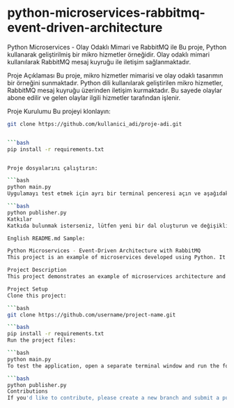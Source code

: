 # python-microservices-rabbitmq-event-driven-architecture
Python Microservices - Olay Odaklı Mimari ve RabbitMQ ile
Bu proje, Python kullanarak geliştirilmiş bir mikro hizmetler örneğidir. Olay odaklı mimari kullanılarak RabbitMQ mesaj kuyruğu ile iletişim sağlanmaktadır.

Proje Açıklaması
Bu proje, mikro hizmetler mimarisi ve olay odaklı tasarımın bir örneğini sunmaktadır. Python dili kullanılarak geliştirilen mikro hizmetler, RabbitMQ mesaj kuyruğu üzerinden iletişim kurmaktadır. Bu sayede olaylar abone edilir ve gelen olaylar ilgili hizmetler tarafından işlenir.

Proje Kurulumu
Bu projeyi klonlayın:

  ```bash
  git clone https://github.com/kullanici_adi/proje-adi.git


  ```bash
  pip install -r requirements.txt


  Proje dosyalarını çalıştırın:

```bash
python main.py
Uygulamayı test etmek için ayrı bir terminal penceresi açın ve aşağıdaki komutu çalıştırın:

```bash
python publisher.py
Katkılar
Katkıda bulunmak isterseniz, lütfen yeni bir dal oluşturun ve değişiklikleriniz için bir pull talebi gönderin.

English README.md Sample:

Python Microservices - Event-Driven Architecture with RabbitMQ
This project is an example of microservices developed using Python. It showcases an event-driven architecture with communication facilitated through RabbitMQ message queue.

Project Description
This project demonstrates an example of microservices architecture and event-driven design using Python. The microservices, developed in Python, communicate through the RabbitMQ message queue. Events are subscribed and processed by the respective services.

Project Setup
Clone this project:

```bash
git clone https://github.com/username/project-name.git

```bash
pip install -r requirements.txt
Run the project files:

```bash
python main.py
To test the application, open a separate terminal window and run the following command:

```bash
python publisher.py
Contributions
If you'd like to contribute, please create a new branch and submit a pull request with your changes.
